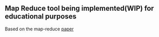 Map Reduce tool being implemented(WIP) for educational purposes
---

Based on the map-reduce [paper](http://nil.csail.mit.edu/6.824/2020/papers/mapreduce.pdf)